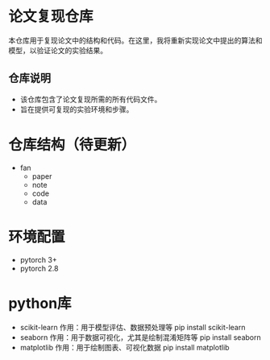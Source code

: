 # 论文复现仓库

本仓库用于复现论文中的结构和代码。在这里，我将重新实现论文中提出的算法和模型，以验证论文的实验结果。

## 仓库说明
- 该仓库包含了论文复现所需的所有代码文件。
- 旨在提供可复现的实验环境和步骤。

# 仓库结构（待更新）
- fan
    - paper 
    - note
    - code
    - data

# 环境配置
- pytorch 3+
- pytorch 2.8

# python库
- scikit-learn 作用：用于模型评估、数据预处理等
pip install scikit-learn
- seaborn 作用：用于数据可视化，尤其是绘制混淆矩阵等
pip install seaborn
- matplotlib 作用：用于绘制图表、可视化数据
pip install matplotlib

